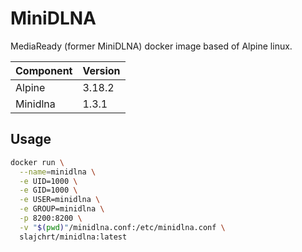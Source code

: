 # MiniDLNA 

MediaReady (former MiniDLNA) docker image based of Alpine linux.

| Component   | Version   |
|-------------|-----------|
| Alpine      | 3.18.2    |
| Minidlna    | 1.3.1     |

## Usage

```bash
docker run \
  --name=minidlna \
  -e UID=1000 \
  -e GID=1000 \
  -e USER=minidlna \
  -e GROUP=minidlna \
  -p 8200:8200 \
  -v "$(pwd)"/minidlna.conf:/etc/minidlna.conf \
  slajchrt/minidlna:latest
```
